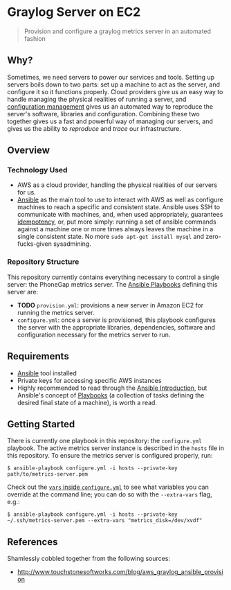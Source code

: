 # Graylog Server on EC2

> Provision and configure a graylog metrics server in an automated fashion

## Why?

Sometimes, we need servers to power our services and tools. Setting up servers
boils down to two parts: set up a machine to act as the server, and configure
it so it functions properly. Cloud providers give us an easy way to handle
managing the physical realities of running a server, and
[configuration management](https://continuousdelivery.com/foundations/configuration-management/)
gives us an automated way to reproduce the server's software, libraries and
configuration. Combining these two together gives us a fast and powerful way of
managing our servers, and gives us the ability to _reproduce_ and _trace_ our
infrastructure.

## Overview

### Technology Used

 - AWS as a cloud provider, handling the physical realities of our servers for
   us.
 - [Ansible](http://docs.ansible.com/ansible/) as the main tool to use to
   interact with AWS as well as configure machines to reach a specific and
   consistent state. Ansible uses SSH to communicate with machines, and, when
   used appropriately, guarantees [idempotency](http://docs.ansible.com/ansible/glossary.html#term-idempotency),
   or, put more simply: running a set of ansible commands against a machine
   one or more times always leaves the machine in a single consistent state.
   No more `sudo apt-get install mysql` and zero-fucks-given sysadmining.

### Repository Structure

This repository currently contains everything necessary to control a single
server: the PhoneGap metrics server. The [Ansible Playbooks](http://docs.ansible.com/ansible/playbooks.html)
defining this server are:

 - **TODO** `provision.yml`: provisions a new server in Amazon EC2 for running
   the metrics server.
 - `configure.yml`: once a server is provisioned, this playbook configures the
   server with the appropriate libraries, dependencies, software and
   configuration necessary for the metrics server to run.

## Requirements

 - [Ansible](http://docs.ansible.com/ansible/intro_installation.html) tool installed
 - Private keys for accessing specific AWS instances
 - Highly recommended to read through the [Ansible Introduction](http://docs.ansible.com/ansible/intro.html),
   but Ansible's concept of [Playbooks](http://docs.ansible.com/ansible/playbooks.html)
   (a collection of tasks defining the desired final state of a machine), is
   worth a read.

## Getting Started

There is currently one playbook in this repository: the `configure.yml`
playbook. The active metrics server instance is described in the `hosts` file
in this repository. To ensure the metrics server is configured properly, run:

    $ ansible-playbook configure.yml -i hosts --private-key path/to/metrics-server.pem

Check out the [`vars` inside `configure.yml`]() to see what variables you can
override at the command line; you can do so with the `--extra-vars` flag, e.g.:

    $ ansible-playbook configure.yml -i hosts --private-key ~/.ssh/metrics-server.pem --extra-vars "metrics_disk=/dev/xvdf"

## References

Shamlessly cobbled together from the following sources:

- http://www.touchstonesoftworks.com/blog/aws_graylog_ansible_provision
